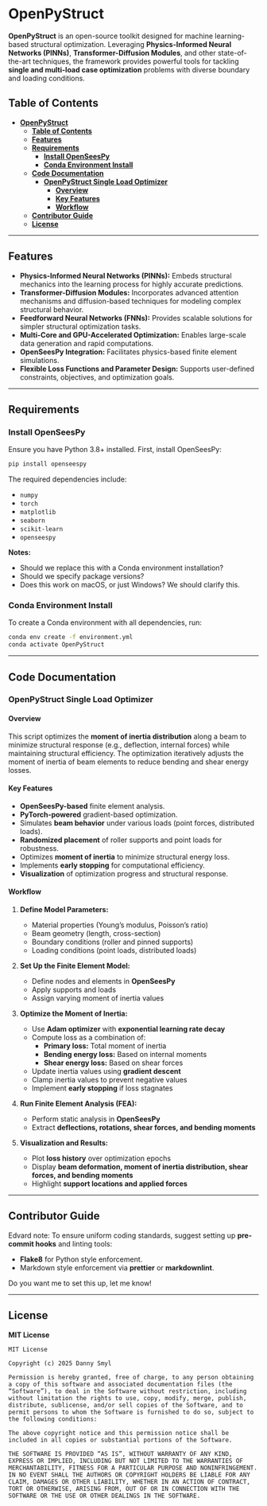 # **OpenPyStruct**

**OpenPyStruct** is an open-source toolkit designed for machine learning-based structural optimization. Leveraging **Physics-Informed Neural Networks (PINNs)**, **Transformer-Diffusion Modules**, and other state-of-the-art techniques, the framework provides powerful tools for tackling **single and multi-load case optimization** problems with diverse boundary and loading conditions.

## **Table of Contents**

- [**OpenPyStruct**](#openpystruct)
  - [**Table of Contents**](#table-of-contents)
  - [**Features**](#features)
  - [**Requirements**](#requirements)
    - [**Install OpenSeesPy**](#install-openseespy)
    - [**Conda Environment Install**](#conda-environment-install)
  - [**Code Documentation**](#code-documentation)
    - [**OpenPyStruct Single Load Optimizer**](#openpystruct-single-load-optimizer)
      - [**Overview**](#overview)
      - [**Key Features**](#key-features)
      - [**Workflow**](#workflow)
  - [**Contributor Guide**](#contributor-guide)
  - [**License**](#license)

---

## **Features**

- **Physics-Informed Neural Networks (PINNs):** Embeds structural mechanics into the learning process for highly accurate predictions.
- **Transformer-Diffusion Modules:** Incorporates advanced attention mechanisms and diffusion-based techniques for modeling complex structural behavior.
- **Feedforward Neural Networks (FNNs):** Provides scalable solutions for simpler structural optimization tasks.
- **Multi-Core and GPU-Accelerated Optimization:** Enables large-scale data generation and rapid computations.
- **OpenSeesPy Integration:** Facilitates physics-based finite element simulations.
- **Flexible Loss Functions and Parameter Design:** Supports user-defined constraints, objectives, and optimization goals.

---

## **Requirements**

### **Install OpenSeesPy**

Ensure you have Python 3.8+ installed. First, install OpenSeesPy:

```zsh
pip install openseespy
```

The required dependencies include:

- `numpy`
- `torch`
- `matplotlib`
- `seaborn`
- `scikit-learn`
- `openseespy`

**Notes:**
- Should we replace this with a Conda environment installation?
- Should we specify package versions?
- Does this work on macOS, or just Windows? We should clarify this.

### **Conda Environment Install**

To create a Conda environment with all dependencies, run:

```zsh
conda env create -f environment.yml
conda activate OpenPyStruct
```

---

## **Code Documentation**

### **OpenPyStruct Single Load Optimizer**

#### **Overview**

This script optimizes the **moment of inertia distribution** along a beam to minimize structural response (e.g., deflection, internal forces) while maintaining structural efficiency. The optimization iteratively adjusts the moment of inertia of beam elements to reduce bending and shear energy losses.

#### **Key Features**

- **OpenSeesPy-based** finite element analysis.
- **PyTorch-powered** gradient-based optimization.
- Simulates **beam behavior** under various loads (point forces, distributed loads).
- **Randomized placement** of roller supports and point loads for robustness.
- Optimizes **moment of inertia** to minimize structural energy loss.
- Implements **early stopping** for computational efficiency.
- **Visualization** of optimization progress and structural response.

#### **Workflow**

1. **Define Model Parameters:**
   - Material properties (Young’s modulus, Poisson’s ratio)
   - Beam geometry (length, cross-section)
   - Boundary conditions (roller and pinned supports)
   - Loading conditions (point loads, distributed loads)

2. **Set Up the Finite Element Model:**
   - Define nodes and elements in **OpenSeesPy**
   - Apply supports and loads
   - Assign varying moment of inertia values

3. **Optimize the Moment of Inertia:**
   - Use **Adam optimizer** with **exponential learning rate decay**
   - Compute loss as a combination of:
     - **Primary loss:** Total moment of inertia
     - **Bending energy loss:** Based on internal moments
     - **Shear energy loss:** Based on shear forces
   - Update inertia values using **gradient descent**
   - Clamp inertia values to prevent negative values
   - Implement **early stopping** if loss stagnates

4. **Run Finite Element Analysis (FEA):**
   - Perform static analysis in **OpenSeesPy**
   - Extract **deflections, rotations, shear forces, and bending moments**

5. **Visualization and Results:**
   - Plot **loss history** over optimization epochs
   - Display **beam deformation, moment of inertia distribution, shear forces, and bending moments**
   - Highlight **support locations and applied forces**

---

## **Contributor Guide**

Edvard note: To ensure uniform coding standards, suggest setting up **pre-commit hooks** and linting tools:
- **Flake8** for Python style enforcement.
- Markdown style enforcement via **prettier** or **markdownlint**.

Do you want me to set this up, let me know!

---

## **License**

**MIT License**

```
MIT License

Copyright (c) 2025 Danny Smyl

Permission is hereby granted, free of charge, to any person obtaining a copy of this software and associated documentation files (the “Software”), to deal in the Software without restriction, including without limitation the rights to use, copy, modify, merge, publish, distribute, sublicense, and/or sell copies of the Software, and to permit persons to whom the Software is furnished to do so, subject to the following conditions:

The above copyright notice and this permission notice shall be included in all copies or substantial portions of the Software.

THE SOFTWARE IS PROVIDED “AS IS”, WITHOUT WARRANTY OF ANY KIND, EXPRESS OR IMPLIED, INCLUDING BUT NOT LIMITED TO THE WARRANTIES OF MERCHANTABILITY, FITNESS FOR A PARTICULAR PURPOSE AND NONINFRINGEMENT. IN NO EVENT SHALL THE AUTHORS OR COPYRIGHT HOLDERS BE LIABLE FOR ANY CLAIM, DAMAGES OR OTHER LIABILITY, WHETHER IN AN ACTION OF CONTRACT, TORT OR OTHERWISE, ARISING FROM, OUT OF OR IN CONNECTION WITH THE SOFTWARE OR THE USE OR OTHER DEALINGS IN THE SOFTWARE.
```